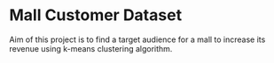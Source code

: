 # Mall Customer Dataset
 Aim of this project is to find a target audience for a mall to increase its revenue using k-means clustering algorithm.
